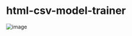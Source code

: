 # html-csv-model-trainer

![image](https://github.com/devashish234073/html-csv-model-trainer/assets/20777854/bcf594b6-23be-4a17-9cc4-6db9e554e96c)
